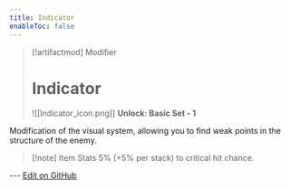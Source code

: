 ```yaml
---
title: Indicator
enableToc: false
---
```

> [!artifactmod] Modifier
>
> # Indicator
>
> ![[Indicator_icon.png]]
>**Unlock: Basic Set - 1** 

Modification of the visual system, allowing you to find weak points in the structure of the enemy.

> [!note] Item Stats
> 5% (+5% per stack) to critical hit chance.

--- [Edit on GitHub](https://github.com/Mondrethos/gatekeeperwiki/edit/main/content/Artifacts/Indicator.md)